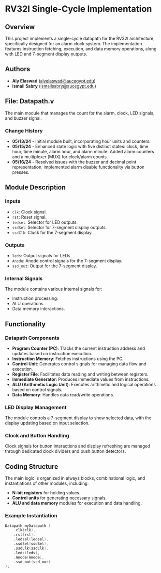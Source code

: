 # RV32I Single-Cycle Implementation

## Overview
This project implements a single-cycle datapath for the RV32I architecture, specifically designed for an alarm clock system. The implementation features instruction fetching, execution, and data memory operations, along with LED and 7-segment display outputs.

## Authors
- **Aly Elaswad** (alyelaswad@aucegypt.edu)
- **Ismail Sabry** (ismailsabry@aucegypt.edu)

## File: Datapath.v
The main module that manages the count for the alarm, clock, LED signals, and buzzer signal.

### Change History
- **05/13/24** - Initial module built, incorporating hour units and counters.
- **05/15/24** - Enhanced state logic with five distinct states: clock, time hour, time minute, alarm hour, and alarm minute. Added alarm counters and a multiplexer (MUX) for clock/alarm counts.
- **05/16/24** - Resolved issues with the buzzer and decimal point representation; implemented alarm disable functionality via button presses.

## Module Description
### Inputs
- `clk`: Clock signal.
- `rst`: Reset signal.
- `ledsel`: Selector for LED outputs.
- `ssdSel`: Selector for 7-segment display outputs.
- `ssdClk`: Clock for the 7-segment display.

### Outputs
- `leds`: Output signals for LEDs.
- `Anode`: Anode control signals for the 7-segment display.
- `ssd_out`: Output for the 7-segment display.

### Internal Signals
The module contains various internal signals for:
- Instruction processing.
- ALU operations.
- Data memory interactions.

## Functionality
### Datapath Components
- **Program Counter (PC)**: Tracks the current instruction address and updates based on instruction execution.
- **Instruction Memory**: Fetches instructions using the PC.
- **Control Unit**: Generates control signals for managing data flow and execution.
- **Register File**: Facilitates data reading and writing between registers.
- **Immediate Generator**: Produces immediate values from instructions.
- **ALU (Arithmetic Logic Unit)**: Executes arithmetic and logical operations based on control signals.
- **Data Memory**: Handles data read/write operations.

### LED Display Management
The module controls a 7-segment display to show selected data, with the display updating based on input selection.

### Clock and Button Handling
Clock signals for button interactions and display refreshing are managed through dedicated clock dividers and push button detectors.

## Coding Structure
The main logic is organized in always blocks, combinational logic, and instantiations of other modules, including:
- **N-bit registers** for holding values.
- **Control units** for generating necessary signals.
- **ALU and data memory** modules for execution and data handling.

### Example Instantiation
```verilog
Datapath myDatapath (
    .clk(clk),
    .rst(rst),
    .ledsel(ledsel),
    .ssdSel(ssdSel),
    .ssdClk(ssdClk),
    .leds(leds),
    .Anode(Anode),
    .ssd_out(ssd_out)
);
